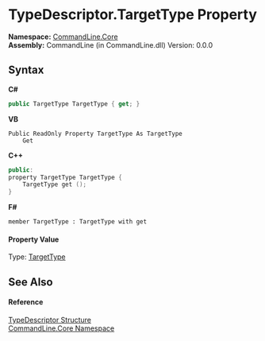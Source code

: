 # TypeDescriptor.TargetType Property 
 

**Namespace:**&nbsp;<a href="N_CommandLine_Core">CommandLine.Core</a><br />**Assembly:**&nbsp;CommandLine (in CommandLine.dll) Version: 0.0.0

## Syntax

**C#**<br />
``` C#
public TargetType TargetType { get; }
```

**VB**<br />
``` VB
Public ReadOnly Property TargetType As TargetType
	Get
```

**C++**<br />
``` C++
public:
property TargetType TargetType {
	TargetType get ();
}
```

**F#**<br />
``` F#
member TargetType : TargetType with get

```


#### Property Value
Type: <a href="T_CommandLine_Core_TargetType">TargetType</a>

## See Also


#### Reference
<a href="T_CommandLine_Core_TypeDescriptor">TypeDescriptor Structure</a><br /><a href="N_CommandLine_Core">CommandLine.Core Namespace</a><br />
